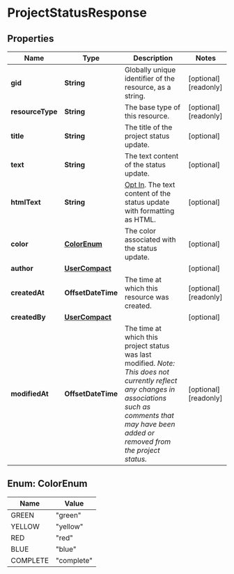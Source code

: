 

# ProjectStatusResponse


## Properties

| Name | Type | Description | Notes |
|------------ | ------------- | ------------- | -------------|
|**gid** | **String** | Globally unique identifier of the resource, as a string. |  [optional] [readonly] |
|**resourceType** | **String** | The base type of this resource. |  [optional] [readonly] |
|**title** | **String** | The title of the project status update. |  [optional] |
|**text** | **String** | The text content of the status update. |  [optional] |
|**htmlText** | **String** | [Opt In](https://developers.asana.com/reference/rest-api-reference). The text content of the status update with formatting as HTML. |  [optional] |
|**color** | [**ColorEnum**](#ColorEnum) | The color associated with the status update. |  [optional] |
|**author** | [**UserCompact**](UserCompact.md) |  |  [optional] |
|**createdAt** | **OffsetDateTime** | The time at which this resource was created. |  [optional] [readonly] |
|**createdBy** | [**UserCompact**](UserCompact.md) |  |  [optional] |
|**modifiedAt** | **OffsetDateTime** | The time at which this project status was last modified. *Note: This does not currently reflect any changes in associations such as comments that may have been added or removed from the project status.* |  [optional] [readonly] |



## Enum: ColorEnum

| Name | Value |
|---- | -----|
| GREEN | &quot;green&quot; |
| YELLOW | &quot;yellow&quot; |
| RED | &quot;red&quot; |
| BLUE | &quot;blue&quot; |
| COMPLETE | &quot;complete&quot; |



